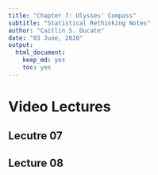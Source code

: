 ```yaml
---
title: "Chapter 7: Ulysses' Compass"
subtitle: "Statistical Rethinking Notes"
author: "Caitlin S. Ducate"
date: "03 June, 2020"
output: 
  html_document: 
    keep_md: yes
    toc: yes
---
```


# Video Lectures

## Lecutre 07

## Lecture 08
